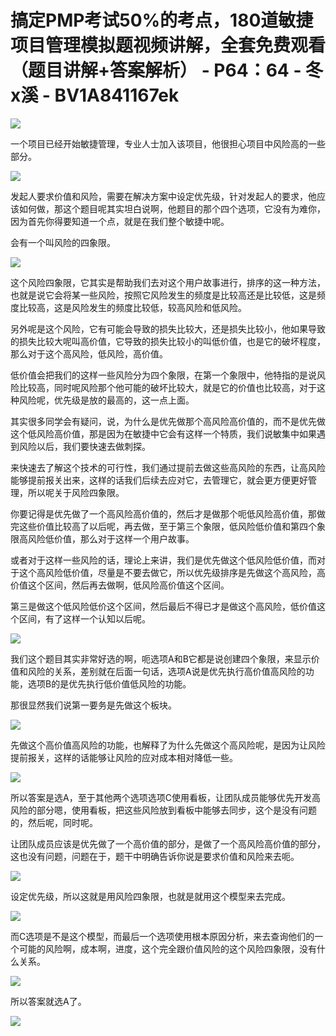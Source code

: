 # 搞定PMP考试50%的考点，180道敏捷项目管理模拟题视频讲解，全套免费观看（题目讲解+答案解析） - P64：64 - 冬x溪 - BV1A841167ek

![](img/1c2cf5e8eb8283be1fe0a5c2d6ef24e0_0.png)

一个项目已经开始敏捷管理，专业人士加入该项目，他很担心项目中风险高的一些部分。

![](img/1c2cf5e8eb8283be1fe0a5c2d6ef24e0_2.png)

发起人要求价值和风险，需要在解决方案中设定优先级，针对发起人的要求，他应该如何做，那这个题目呢其实坦白说啊，他题目的那个四个选项，它没有为难你，因为首先你得要知道一个点，就是在我们整个敏捷中呢。

会有一个叫风险的四象限。

![](img/1c2cf5e8eb8283be1fe0a5c2d6ef24e0_4.png)

这个风险四象限，它其实是帮助我们去对这个用户故事进行，排序的这一种方法，也就是说它会将某一些风险，按照它风险发生的频度是比较高还是比较低，这是频度比较高，这是风险发生的频度比较低，较高风险和低风险。

另外呢是这个风险，它有可能会导致的损失比较大，还是损失比较小，他如果导致的损失比较大呢叫高价值，它导致的损失比较小的叫低价值，也是它的破坏程度，那么对于这个高风险，低风险，高价值。

低价值会把我们的这样一些风险分为四个象限，在第一个象限中，他特指的是说风险比较高，同时呢风险那个他可能的破坏比较大，就是它的价值也比较高，对于这种风险呢，优先级是放的最高的，这一点上面。

其实很多同学会有疑问，说，为什么是优先做那个高风险高价值的，而不是优先做这个低风险高价值，那是因为在敏捷中它会有这样一个特质，我们说敏集中如果遇到风险以后，我们要快速去做刺探。

来快速去了解这个技术的可行性，我们通过提前去做这些高风险的东西，让高风险能够提前报关出来，这样的话我们后续去应对它，去管理它，就会更方便更好管理，所以呢关于风险四象限。

你要记得是优先做了一个高风险高价值的，然后才是做那个呃低风险高价值，那做完这些价值比较高了以后呢，再去做，至于第三个象限，低风险低价值和第四个象限高风险低价值，那么对于这样一个用户故事。

或者对于这样一些风险的话，理论上来讲，我们是优先做这个低风险低价值，而对于这个高风险低价值，尽量是不要去做它，所以优先级排序是先做这个高风险，高价值这个区间，然后再去做啊，低风险高价值这个区间。

第三是做这个低风险低价这个区间，然后最后不得已才是做这个高风险，低价值这个区间，有了这样一个认知以后呢。



![](img/1c2cf5e8eb8283be1fe0a5c2d6ef24e0_6.png)

我们这个题目其实非常好选的啊，呃选项A和B它都是说创建四个象限，来显示价值和风险的关系，差别就在后面一句话，选项A说是优先执行高价值高风险的功能，选项B的是优先执行低价值低风险的功能。

那很显然我们说第一要务是先做这个板块。

![](img/1c2cf5e8eb8283be1fe0a5c2d6ef24e0_8.png)

先做这个高价值高风险的功能，也解释了为什么先做这个高风险呢，是因为让风险提前报关，这样的话能够让风险的应对成本相对降低一些。



![](img/1c2cf5e8eb8283be1fe0a5c2d6ef24e0_10.png)

所以答案是选A，至于其他两个选项选项C使用看板，让团队成员能够优先开发高风险的部分嗯，使用看板，把这些风险放到看板中能够去同步，这个是没有问题的，然后呢，同时呢。

让团队成员应该是优先做了一个高价值的部分，是做了一个高风险高价值的部分，这也没有问题，问题在于，题干中明确告诉你说是要求价值和风险来去呃。



![](img/1c2cf5e8eb8283be1fe0a5c2d6ef24e0_12.png)

设定优先级，所以这就是用风险四象限，也就是就用这个模型来去完成。

![](img/1c2cf5e8eb8283be1fe0a5c2d6ef24e0_14.png)

而C选项是不是这个模型，而最后一个选项使用根本原因分析，来去查询他们的一个可能的风险啊，成本啊，进度，这个完全跟价值风险的这个风险四象限，没有什么关系。



![](img/1c2cf5e8eb8283be1fe0a5c2d6ef24e0_16.png)

所以答案就选A了。

![](img/1c2cf5e8eb8283be1fe0a5c2d6ef24e0_18.png)